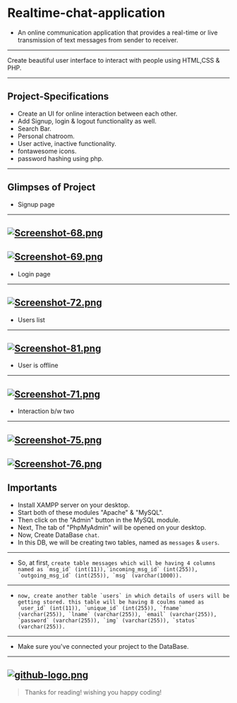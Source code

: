 # Realtime-chat-application
* An online communication application that provides a real-time or live transmission of text messages from sender to receiver.

---

Create beautiful user interface to interact with people using HTML,CSS & PHP.

---
## Project-Specifications
* Create an UI for online interaction between each other.
* Add Signup, login & logout functionality as well.
* Search Bar.
* Personal chatroom.
* User active, inactive functionality.
* fontawesome icons.
* password hashing using php. 
---
## Glimpses of Project
* Signup page
---
[![Screenshot-68.png](https://i.postimg.cc/t4cRZ9Cj/Screenshot-68.png)](https://postimg.cc/BjxfR9KY)
---
[![Screenshot-69.png](https://i.postimg.cc/768x9X2t/Screenshot-69.png)](https://postimg.cc/p9CbXfkK)
---
* Login page
---
[![Screenshot-72.png](https://i.postimg.cc/J46MvRXk/Screenshot-72.png)](https://postimg.cc/HVyq7DBY)
---
* Users list
---
[![Screenshot-81.png](https://i.postimg.cc/zDM142sf/Screenshot-81.png)](https://postimg.cc/fkxF9CT4)
---
* User is offline
---
[![Screenshot-71.png](https://i.postimg.cc/cHRdbY7x/Screenshot-71.png)](https://postimg.cc/k65rV2hz)
----
* Interaction b/w two
---
[![Screenshot-75.png](https://i.postimg.cc/7PNx13YX/Screenshot-75.png)](https://postimg.cc/YjhKMmFm)
---
[![Screenshot-76.png](https://i.postimg.cc/VkJmc29H/Screenshot-76.png)](https://postimg.cc/FYX2yWBj)
---
## Importants

* Install XAMPP server on your desktop.
* Start both of these modules "Apache" & "MySQL".
* Then click on the "Admin" button in the MySQL module.
* Next, The tab of "PhpMyAdmin" will be opened on your desktop.  
* Now, Create DataBase `chat`.
* In this DB, we will be creating two tables, named as `messages` & `users`.
---
* So, at first, ```create table messages which will be having 4 columns named as `msg_id` (int(11)),`incoming_msg_id` (int(255)), `outgoing_msg_id` (int(255)), `msg` (varchar(1000)).```
---
* ```now, create another table `users` in which details of users will be getting stored.
 this table will be having 8 coulms named as `user_id` (int(11)), `unique_id` (int(255)), `fname` (varchar(255)), `lname` (varchar(255)), `email` (varchar(255)), `password` (varchar(255)), `img` (varchar(255)), `status` (varchar(255)).```
----
* Make sure you've connected your project to the DataBase.
---
[![github-logo.png](https://i.postimg.cc/jdCTfzPG/github-logo.png)](https://postimg.cc/HVGFD8S2)
---
> Thanks for reading! wishing you happy coding!




